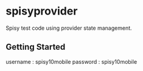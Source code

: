 # spisyprovider

Spisy test code using provider state management.

## Getting Started

username : spisy10mobile
password : spisy10mobile
